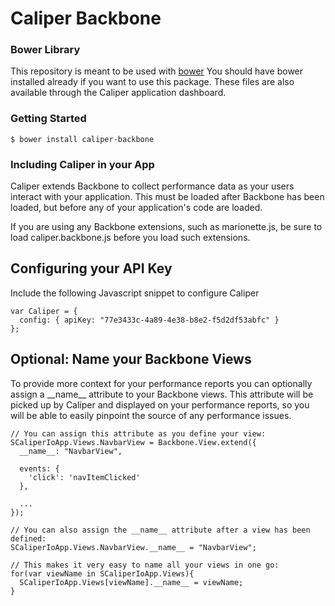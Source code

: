 # Caliper Backbone

### Bower Library

This repository is meant to be used with [bower](http://bower.io)
You should have bower installed already if you want to use this package.
These files are also available through the Caliper application dashboard.

### Getting Started

    $ bower install caliper-backbone


### Including Caliper in your App

Caliper extends Backbone to collect performance data as your users interact with
your application. This must be loaded after Backbone has been loaded, but before
any of your application's code are loaded.

If you are using any Backbone extensions, such as marionette.js, be sure to load
caliper.backbone.js before you load such extensions.

## Configuring your API Key

Include the following Javascript snippet to configure Caliper

    var Caliper = {
      config: { apiKey: "77e3433c-4a89-4e38-b8e2-f5d2df53abfc" }
    };


## Optional: Name your Backbone Views

To provide more context for your performance reports you can optionally assign a
\_\_name\_\_ attribute to your Backbone views. This attribute will be picked up 
by Caliper and displayed on your performance reports, so you will be able to 
easily pinpoint the source of any performance issues.

    // You can assign this attribute as you define your view:
    SCaliperIoApp.Views.NavbarView = Backbone.View.extend({
      __name__: "NavbarView",

      events: {
        'click': 'navItemClicked'
      },

      ...
    });

    // You can also assign the __name__ attribute after a view has been defined:
    SCaliperIoApp.Views.NavbarView.__name__ = "NavbarView";

    // This makes it very easy to name all your views in one go:
    for(var viewName in SCaliperIoApp.Views){
      SCaliperIoApp.Views[viewName].__name__ = viewName;
    }


